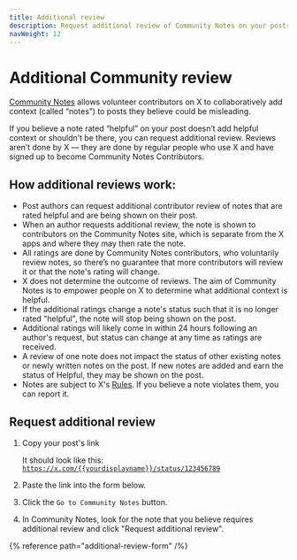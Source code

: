 ```yaml
---
title: Additional review
description: Request additional review of Community Notes on your posts.
navWeight: 12
---
```

# Additional Community review

[Community Notes](../index.md) allows volunteer contributors on X to collaboratively add context (called “notes”) to posts they believe could be misleading.

If you believe a note rated “helpful” on your post doesn’t add helpful context or shouldn’t be there, you can request additional review. Reviews aren’t done by X — they are done by regular people who use X and have signed up to become Community Notes Contributors.

## How additional reviews work:

- Post authors can request additional contributor review of notes that are rated helpful and are being shown on their post.
- When an author requests additional review, the note is shown to contributors on the Community Notes site, which is separate from the X apps and where they may then rate the note.
- All ratings are done by Community Notes contributors, who voluntarily review notes, so there’s no guarantee that more contributors will review it or that the note's rating will change.
- X does not determine the outcome of reviews. The aim of Community Notes is to empower people on X to determine what additional context is helpful.
- If the additional ratings change a note's status such that it is no longer rated "helpful", the note will stop being shown on the post.
- Additional ratings will likely come in within 24 hours following an author's request, but status can change at any time as ratings are received.
- A review of one note does not impact the status of other existing notes or newly written notes on the post. If new notes are added and earn the status of Helpful, they may be shown on the post.
- Notes are subject to X's [Rules](https://help.x.com/rules-and-policies/twitter-rules). If you believe a note violates them, you can report it.

## Request additional review

1. Copy your post's link

   It should look like this: <code>https://x.com/{{yourdisplayname}}/status/123456789</code>

2. Paste the link into the form below.

3. Click the `Go to Community Notes` button.

4. In Community Notes, look for the note that you believe requires additional review and click "Request additional review".

{% reference path="additional-review-form" /%}
